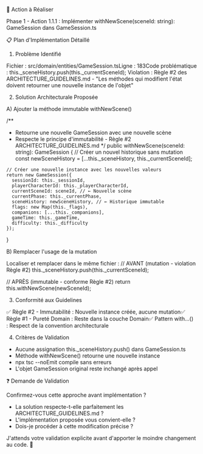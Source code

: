   🎯 Action à Réaliser

  Phase 1 - Action 1.1.1 : Implémenter withNewScene(sceneId: string): GameSession dans GameSession.ts

  📋 Plan d'Implémentation Détaillé

  1. Problème Identifié

  Fichier : src/domain/entities/GameSession.tsLigne : 183Code problématique :
  this._sceneHistory.push(this._currentSceneId);
  Violation : Règle #2 des ARCHITECTURE_GUIDELINES.md - "Les méthodes qui modifient l'état doivent retourner une nouvelle instance de l'objet"

  2. Solution Architecturale Proposée

  A) Ajouter la méthode immutable withNewScene()

  /**
   * Retourne une nouvelle GameSession avec une nouvelle scène
   * Respecte le principe d'immutabilité - Règle #2 ARCHITECTURE_GUIDELINES.md
   */
  public withNewScene(sceneId: string): GameSession {
    // Créer un nouvel historique sans mutation
    const newSceneHistory = [...this._sceneHistory, this._currentSceneId];

    // Créer une nouvelle instance avec les nouvelles valeurs
    return new GameSession({
      sessionId: this._sessionId,
      playerCharacterId: this._playerCharacterId,
      currentSceneId: sceneId, // ← Nouvelle scène
      currentPhase: this._currentPhase,
      sceneHistory: newSceneHistory, // ← Historique immutable
      flags: new Map(this._flags),
      companions: [...this._companions],
      gameTime: this._gameTime,
      difficulty: this._difficulty
    });
  }

  B) Remplacer l'usage de la mutation

  Localiser et remplacer dans le même fichier :
  // AVANT (mutation - violation Règle #2)
  this._sceneHistory.push(this._currentSceneId);

  // APRÈS (immutable - conforme Règle #2)
  return this.withNewScene(newSceneId);

  3. Conformité aux Guidelines

  ✅ Règle #2 - Immutabilité : Nouvelle instance créée, aucune mutation✅ Règle #1 - Pureté Domain : Reste dans la couche Domain✅ Pattern with...()     
  : Respect de la convention architecturale

  4. Critères de Validation

  - Aucune assignation this._sceneHistory.push() dans GameSession.ts
  - Méthode withNewScene() retourne une nouvelle instance
  - npx tsc --noEmit compile sans erreurs
  - L'objet GameSession original reste inchangé après appel

  ❓ Demande de Validation

  Confirmez-vous cette approche avant implémentation ?
  - La solution respecte-t-elle parfaitement les ARCHITECTURE_GUIDELINES.md ?
  - L'implémentation proposée vous convient-elle ?
  - Dois-je procéder à cette modification précise ?

  J'attends votre validation explicite avant d'apporter le moindre changement au code. 🎯